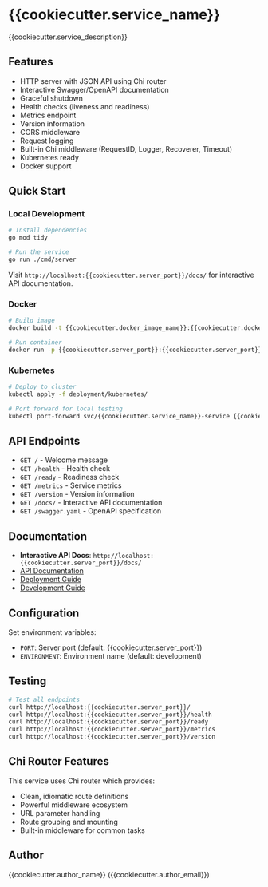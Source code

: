 # {{cookiecutter.service_name}}

{{cookiecutter.service_description}}

## Features
- HTTP server with JSON API using Chi router
- Interactive Swagger/OpenAPI documentation
- Graceful shutdown
- Health checks (liveness and readiness)
- Metrics endpoint
- Version information
- CORS middleware
- Request logging
- Built-in Chi middleware (RequestID, Logger, Recoverer, Timeout)
- Kubernetes ready
- Docker support

## Quick Start

### Local Development
```bash
# Install dependencies
go mod tidy

# Run the service
go run ./cmd/server
```

Visit `http://localhost:{{cookiecutter.server_port}}/docs/` for interactive API documentation.

### Docker
```bash
# Build image
docker build -t {{cookiecutter.docker_image_name}}:{{cookiecutter.docker_image_tag}} .

# Run container
docker run -p {{cookiecutter.server_port}}:{{cookiecutter.server_port}} {{cookiecutter.docker_image_name}}:{{cookiecutter.docker_image_tag}}
```

### Kubernetes
```bash
# Deploy to cluster
kubectl apply -f deployment/kubernetes/

# Port forward for local testing
kubectl port-forward svc/{{cookiecutter.service_name}}-service {{cookiecutter.server_port}}:80
```

## API Endpoints
- `GET /` - Welcome message
- `GET /health` - Health check
- `GET /ready` - Readiness check
- `GET /metrics` - Service metrics
- `GET /version` - Version information
- `GET /docs/` - Interactive API documentation
- `GET /swagger.yaml` - OpenAPI specification

## Documentation
- **Interactive API Docs**: `http://localhost:{{cookiecutter.server_port}}/docs/`
- [API Documentation](docs/api.md)
- [Deployment Guide](docs/deployment.md)
- [Development Guide](docs/development.md)

## Configuration
Set environment variables:
- `PORT`: Server port (default: {{cookiecutter.server_port}})
- `ENVIRONMENT`: Environment name (default: development)

## Testing
```bash
# Test all endpoints
curl http://localhost:{{cookiecutter.server_port}}/
curl http://localhost:{{cookiecutter.server_port}}/health
curl http://localhost:{{cookiecutter.server_port}}/ready
curl http://localhost:{{cookiecutter.server_port}}/metrics
curl http://localhost:{{cookiecutter.server_port}}/version
```

## Chi Router Features
This service uses Chi router which provides:
- Clean, idiomatic route definitions
- Powerful middleware ecosystem
- URL parameter handling
- Route grouping and mounting
- Built-in middleware for common tasks

## Author
{{cookiecutter.author_name}} ({{cookiecutter.author_email}})